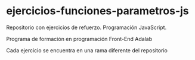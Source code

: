 # ejercicios-funciones-parametros-js

Repositorio con ejercicios de refuerzo. Programación JavaScript.

Programa de formación en programación Front-End Adalab

Cada ejercicio se encuentra en una rama diferente del repositorio

